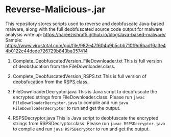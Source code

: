 # Reverse-Malicious-.jar

This repository stores scripts used to reverse and deobfuscate Java-based malware, along with the full deobfuscated source code output for malware analysis write up:
https://hareezishraf5.github.io/blog/Java-based-malware/
Sample: https://www.virustotal.com/gui/file/982e47f604b9b5cbb710f9d6bad16a3e44b0122c44dede726729b843ba357414

1. Complete_DeobfuscatedVersion_FileDownloader.txt
   This is full version of deobsfucation from the FileDownloader.class.

2. Complete_DeobfuscatedVersion_RSPS.txt
   This is full version of deobsfucation from the RSPS.class.

3. FileDownloaderDecryptor.java
   This is Java script to deobfuscate the encrypted strings from FileDownloader.class. Please run `javac FileDownloaderDecryptor.java` to compile and run `java FileDownloaderDecryptor` to run and get the output.

4. RSPSDecryptor.java
   This is Java script to deobfuscate the encrypted strings from RSPSDecryptor.class. Please run `javac RSPSDecryptor.java` to compile and run `java RSPSDecryptor` to run and get the output.
